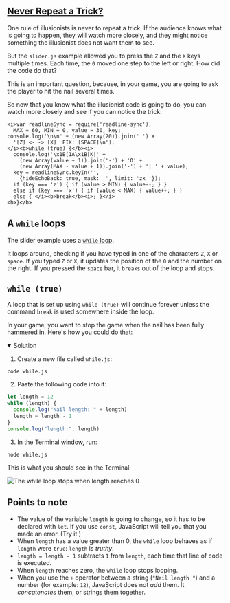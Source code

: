 <!-- Never Repeat a Trick -->
<section
  id="never-repeat-a-trick"
  aria-labelledby="never-repeat-a-trick"
  data-item="Never Repeat a Trick?"
>
  <h2><a href="#never-repeat-a-trick">Never Repeat a Trick?</a></h2>
  
One rule of illusionists is never to repeat a trick. If the audience knows what is going to happen, they will watch more closely, and they might notice something the illusionist does not want them to see.

But the `slider.js` example allowed you to press the `Z` and the `X` keys multiple times. Each time, the `0` moved one step to the left or right. How did the code do that?

This is an important question, because, in your game, you are going to ask the player to hit the nail several times.

So now that you know what the <s>illusionist</s> code is going to do, you can watch more closely and see if you can notice the trick:

```javascript-
<i>var readlineSync = require('readline-sync'),
  MAX = 60, MIN = 0, value = 30, key;
console.log('\n\n' + (new Array(20)).join(' ') +
  '[Z] <- -> [X]  FIX: [SPACE]\n');
</i><b>while (true) {</b><i>
  console.log('\x1B[1A\x1B[K|' +
    (new Array(value + 1)).join('-') + 'O' +
    (new Array(MAX - value + 1)).join('-') + '| ' + value);
  key = readlineSync.keyIn('',
    {hideEchoBack: true, mask: '', limit: 'zx '});
  if (key === 'z') { if (value > MIN) { value--; } }
  else if (key === 'x') { if (value < MAX) { value++; } }
  else { </i><b>break</b><i>; }</i>
<b>}</b>
```

## A `while` loops
The slider example uses a [`while` loop](https://developer.mozilla.org/en-US/docs/Web/JavaScript/Reference/Statements/while).

It loops around, checking if you have typed in one of the characters `Z`, `X` or `space`. If you typed `Z` or `X`, it updates the position of the `0` and the number on the right. If you pressed the `space` bar, it `breaks` out of the loop and stops.

## `while (true)`
A loop that is set up using `while (true)` will continue forever unless the command `break` is used somewhere inside the loop.

In your game, you want to stop the game when the nail has been fully hammered in. Here's how you could do that:

<details class="sandbox" open>
<summary>Solution</summary>

1. Create a new file called `while.js`:

```tex-w
code while.js
```

2. Paste the following code into it:

```javascript
let length = 12
while (length) {
  console.log("Nail length: " + length)
  length = length - 1
}
console.log("length:", length)
```

3. In the Terminal window, run:

```tex-w
node while.js
```

This is what you should see in the Terminal:

![The `while` loop stops when `length` reaches `0`](images/whileLength.webp)

</details>

## Points to note

* The value of the variable `length` is going to change, so it has to be declared with `let`. If you use `const`, JavaScript will tell you that you made an error. (Try it.)
* When `length` has a value greater than 0, the `while` loop behaves as if `length` were `true`: `length` is _truthy_.
* `length = length - 1` subtracts `1` from `length`, each time that line of code is executed.
* When `length` reaches zero, the `while` loop stops looping.
* When you use the `+` operator between a string (`"Nail length "`) and a number (for example: `12`), JavaScript does not _add_ them. It _concatenates_ them, or strings them together.

</section>
